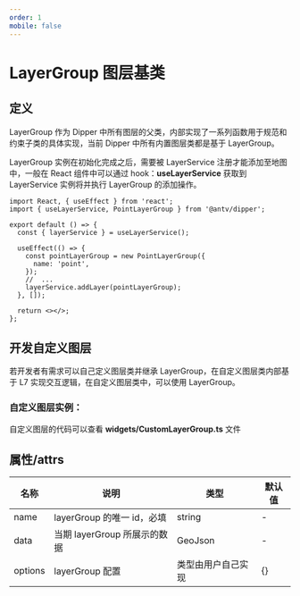 ```yaml
---
order: 1
mobile: false
---
```


# LayerGroup 图层基类

## 定义

LayerGroup 作为 Dipper 中所有图层的父类，内部实现了一系列函数用于规范和约束子类的具体实现，当前 Dipper 中所有内置图层类都是基于 LayerGroup。

LayerGroup 实例在初始化完成之后，需要被 LayerService 注册才能添加至地图中，一般在 React 组件中可以通过 hook：**useLayerService** 获取到 LayerService 实例将并执行 LayerGroup 的添加操作。

```tsx | pure
import React, { useEffect } from 'react';
import { useLayerService, PointLayerGroup } from '@antv/dipper';

export default () => {
  const { layerService } = useLayerService();

  useEffect(() => {
    const pointLayerGroup = new PointLayerGroup({
      name: 'point',
    });
    //  ...
    layerService.addLayer(pointLayerGroup);
  }, []);

  return <></>;
};
```

## 开发自定义图层

若开发者有需求可以自己定义图层类并继承 LayerGroup，在自定义图层类内部基于 L7 实现交互逻辑，在自定义图层类中，可以使用 LayerGroup。

### 自定义图层实例：

自定义图层的代码可以查看 **widgets/CustomLayerGroup.ts** 文件

<code src="./demo/layerGroup/index" compact="true"></code>

## 属性/attrs

| 名称    | 说明                         | 类型               | 默认值 |
| ------- | ---------------------------- | ------------------ | ------ |
| name    | layerGroup 的唯一 id，必填   | string             | -      |
| data    | 当期 layerGroup 所展示的数据 | GeoJson            | -      |
| options | layerGroup 配置              | 类型由用户自己实现 | {}     |

[//]: # '|    setDataItemByKey       |                                      |        |'
[//]: # '| show      | 显示 layerGroup                        |        |'
[//]: # '| hide      | 隐藏 layerGroup                        |        |'
[//]: # '| destory   | 摧毁 layerGroup                        |        |'
[//]: # '| boxSelect | layerGroup 被框选时的回调函数，用于计算并设置框选住的 features | -      |'
